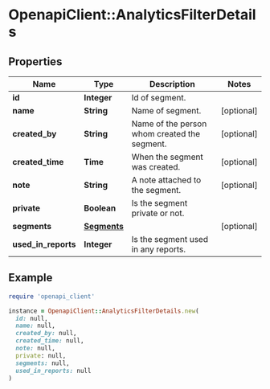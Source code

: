 # OpenapiClient::AnalyticsFilterDetails

## Properties

| Name | Type | Description | Notes |
| ---- | ---- | ----------- | ----- |
| **id** | **Integer** | Id of segment. |  |
| **name** | **String** | Name of segment. | [optional] |
| **created_by** | **String** | Name of the person whom created the segment. | [optional] |
| **created_time** | **Time** | When the segment was created. | [optional] |
| **note** | **String** | A note attached to the segment. | [optional] |
| **private** | **Boolean** | Is the segment private or not. |  |
| **segments** | [**Segments**](Segments.md) |  | [optional] |
| **used_in_reports** | **Integer** | Is the segment used in any reports. |  |

## Example

```ruby
require 'openapi_client'

instance = OpenapiClient::AnalyticsFilterDetails.new(
  id: null,
  name: null,
  created_by: null,
  created_time: null,
  note: null,
  private: null,
  segments: null,
  used_in_reports: null
)
```

